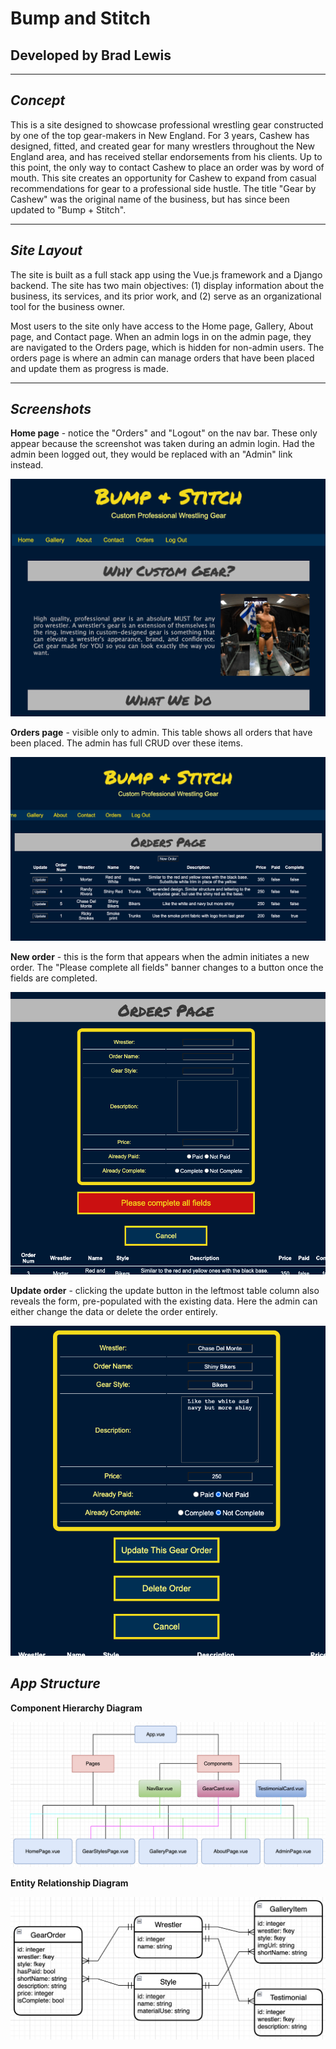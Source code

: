 # Bump and Stitch

## Developed by Brad Lewis

---

## **_Concept_**

This is a site designed to showcase professional wrestling gear constructed by one of the top gear-makers in New England. For 3 years, Cashew has designed, fitted, and created gear for many wrestlers throughout the New England area, and has received stellar endorsements from his clients. Up to this point, the only way to contact Cashew to place an order was by word of mouth. This site creates an opportunity for Cashew to expand from casual recommendations for gear to a professional side hustle. The title "Gear by Cashew" was the original name of the business, but has since been updated to "Bump + Stitch".

---

## **_Site Layout_**

The site is built as a full stack app using the Vue.js framework and a Django backend. The site has two main objectives: (1) display information about the business, its services, and its prior work, and (2) serve as an organizational tool for the business owner.

Most users to the site only have access to the Home page, Gallery, About page, and Contact page. When an admin logs in on the admin page, they are navigated to the Orders page, which is hidden for non-admin users. The orders page is where an admin can manage orders that have been placed and update them as progress is made.

---

## **_Screenshots_**

**Home page** - notice the "Orders" and "Logout" on the nav bar. These only appear because the screenshot was taken during an admin login. Had the admin been logged out, they would be replaced with an "Admin" link instead.

![Home Page Screenshot](./planning_diagrams/Screenshots/HomePageScreenshot.png)

**Orders page** - visible only to admin. This table shows all orders that have been placed. The admin has full CRUD over these items.

![Orders Page Screenshot](./planning_diagrams/Screenshots/Orders%20Page%20Screenshot%201.png)

**New order** - this is the form that appears when the admin initiates a new order. The "Please complete all fields" banner changes to a button once the fields are completed.

![New Order Screenshot](./planning_diagrams//Screenshots/New%20Order%20Screenshot.png)

**Update order** - clicking the update button in the leftmost table column also reveals the form, pre-populated with the existing data. Here the admin can either change the data or delete the order entirely.

![Update Order Screnshot](./planning_diagrams/Screenshots/Update%20Order%20Screenshot.png)

## **_App Structure_**

**Component Hierarchy Diagram**

![Component Hierarchy Diagram](./planning_diagrams/GearSiteCHD.png)

**Entity Relationship Diagram**

![Entity Relationship Diagram](./planning_diagrams/GearSiteERD.png)
